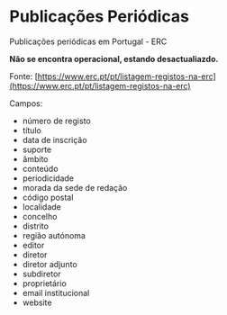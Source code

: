 # Publicações Periódicas
Publicações periódicas em Portugal - ERC


**Não se encontra operacional, estando desactualiazdo.**

Fonte: [https://www.erc.pt/pt/listagem-registos-na-erc](https://www.erc.pt/pt/listagem-registos-na-erc)

Campos:
- número de registo
- título
- data de inscrição
- suporte
- âmbito
- conteúdo
- periodicidade
- morada da sede de redação
- código postal
- localidade
- concelho
- distrito
- região autónoma
- editor
- diretor
- diretor adjunto
- subdiretor
- proprietário
- email institucional
- website
